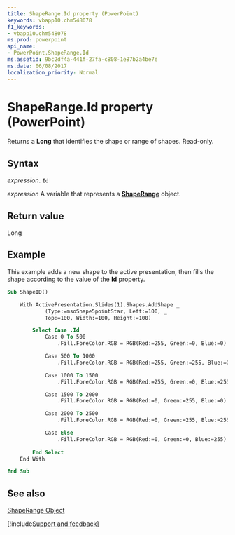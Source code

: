 ```yaml
---
title: ShapeRange.Id property (PowerPoint)
keywords: vbapp10.chm548078
f1_keywords:
- vbapp10.chm548078
ms.prod: powerpoint
api_name:
- PowerPoint.ShapeRange.Id
ms.assetid: 9bc2df4a-441f-27fa-c808-1e87b2a4be7e
ms.date: 06/08/2017
localization_priority: Normal
---
```



# ShapeRange.Id property (PowerPoint)

Returns a  **Long** that identifies the shape or range of shapes. Read-only.


## Syntax

_expression_. `Id`

_expression_ A variable that represents a **[ShapeRange](PowerPoint.ShapeRange.md)** object.


## Return value

Long


## Example

This example adds a new shape to the active presentation, then fills the shape according to the value of the  **Id** property.


```vb
Sub ShapeID()

    With ActivePresentation.Slides(1).Shapes.AddShape _
            (Type:=msoShape5pointStar, Left:=100, _
            Top:=100, Width:=100, Height:=100)

        Select Case .Id
            Case 0 To 500
                .Fill.ForeColor.RGB = RGB(Red:=255, Green:=0, Blue:=0)

            Case 500 To 1000
                .Fill.ForeColor.RGB = RGB(Red:=255, Green:=255, Blue:=0)

            Case 1000 To 1500
                .Fill.ForeColor.RGB = RGB(Red:=255, Green:=0, Blue:=255)

            Case 1500 To 2000
                .Fill.ForeColor.RGB = RGB(Red:=0, Green:=255, Blue:=0)

            Case 2000 To 2500
                .Fill.ForeColor.RGB = RGB(Red:=0, Green:=255, Blue:=255)

            Case Else
                .Fill.ForeColor.RGB = RGB(Red:=0, Green:=0, Blue:=255)
				
        End Select
    End With

End Sub
```


## See also


[ShapeRange Object](PowerPoint.ShapeRange.md)

[!include[Support and feedback](~/includes/feedback-boilerplate.md)]